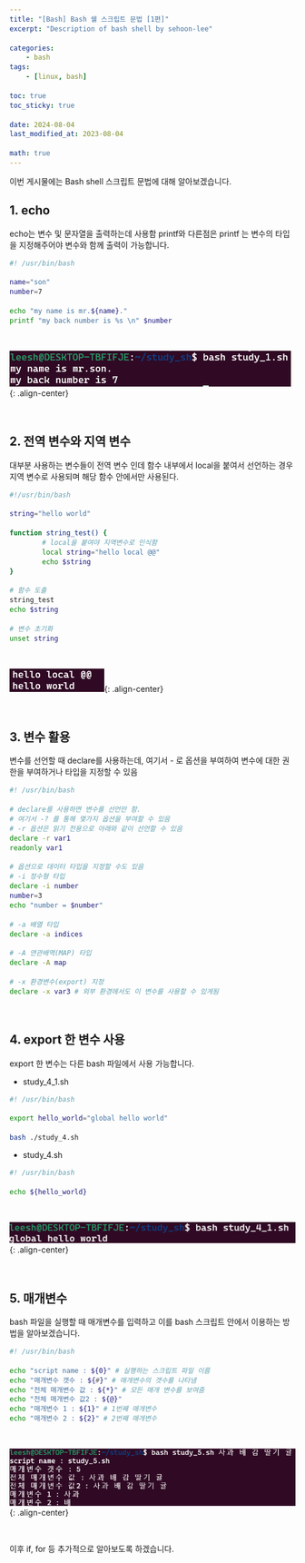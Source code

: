 ```yaml
---
title: "[Bash] Bash 쉘 스크립트 문법 [1편]"
excerpt: "Description of bash shell by sehoon-lee"

categories:
    - bash
tags:
    - [linux, bash]

toc: true
toc_sticky: true

date: 2024-08-04
last_modified_at: 2023-08-04

math: true
---
```


이번 게시물에는 Bash shell 스크립트 문법에 대해 알아보겠습니다.

## 1. echo

echo는 변수 및 문자열을 출력하는데 사용함
printf와 다른점은 printf 는 변수의 타입을 지정해주어야 변수와 함께 출력이 가능합니다.

```bash
#! /usr/bin/bash

name="son"
number=7

echo "my name is mr.${name}."
printf "my back number is %s \n" $number
```
<br>

![img_file](/assets/img/post/bash_shell/result_1.png){: .align-center}

<br>

## 2. 전역 변수와 지역 변수

대부분 사용하는 변수들이 전역 변수 인데 함수 내부에서 local을 붙여서 선언하는 경우 지역 변수로 사용되며 해당 함수 안에서만 사용된다.

```bash
#!/usr/bin/bash

string="hello world"

function string_test() {
        # local을 붙여야 지역변수로 인식함
        local string="hello local @@"
        echo $string
}

# 함수 도출
string_test
echo $string

# 변수 초기화
unset string
```
<br>

![img_file](/assets/img/post/bash_shell/result_2.png){: .align-center}

<br>

## 3. 변수 활용

변수를 선언할 때 declare를 사용하는데, 여기서 - 로 옵션을 부여하여 변수에 대한 권한을 부여하거나 타입을 지정할 수 있음

```bash
#! /usr/bin/bash

# declare를 사용하면 변수를 선언만 함.
# 여기서 -? 를 통해 몇가지 옵션을 부여할 수 있음
# -r 옵션은 읽기 전용으로 아래와 같이 선언할 수 있음
declare -r var1
readonly var1

# 옵션으로 데이터 타입을 지정할 수도 있음
# -i 정수형 타입
declare -i number
number=3
echo "number = $number"

# -a 배열 타입
declare -a indices

# -A 연관배역(MAP) 타입
declare -A map

# -x 환경변수(export) 지정
declare -x var3 # 외부 환경에서도 이 변수를 사용할 수 있게됨
```
<br>

## 4. export 한 변수 사용

export 한 변수는 다른 bash 파일에서 사용 가능합니다.
- study_4_1.sh

```bash
#! /usr/bin/bash

export hello_world="global hello world"

bash ./study_4.sh
```
- study_4.sh

```bash
#! /usr/bin/bash

echo ${hello_world}
```
<br>

![img_file](/assets/img/post/bash_shell/result_3.png){: .align-center}

<br>

## 5. 매개변수

bash 파일을 실행할 때 매개변수를 입력하고 이를 bash 스크립트 안에서 이용하는 방법을 알아보겠습니다.

```bash
#! /usr/bin/bash

echo "script name : ${0}" # 실행하는 스크립트 파일 이름
echo "매개변수 갯수 : ${#}" # 매개변수의 갯수를 나타냄
echo "전체 매개변수 값 : ${*}" # 모든 매개 변수를 보여줌
echo "전체 매개변수 값2 : ${@}"
echo "매개변수 1 : ${1}" # 1번째 매개변수
echo "매개변수 2 : ${2}" # 2번째 매개변수
```

<br>

![img_file](/assets/img/post/bash_shell/result_4.png){: .align-center}

<br>

이후 if, for 등 추가적으로 알아보도록 하겠습니다.